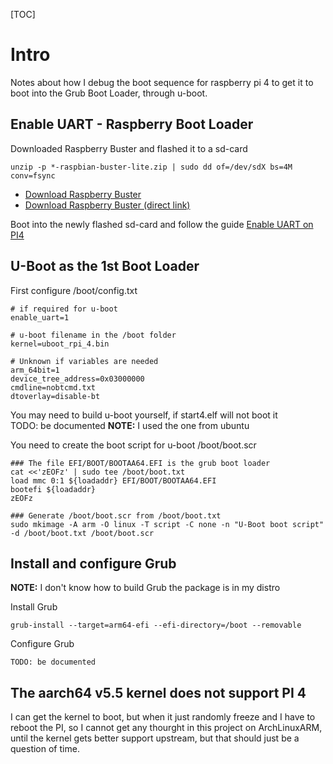 [TOC]

# Intro
Notes about how I debug the boot sequence for raspberry pi 4 to get it to boot into the Grub Boot Loader, through u-boot.

## Enable UART - Raspberry Boot Loader
Downloaded Raspberry Buster and flashed it to a sd-card
```
unzip -p *-raspbian-buster-lite.zip | sudo dd of=/dev/sdX bs=4M conv=fsync
```
- [Download Raspberry Buster](https://www.raspberrypi.org/downloads/raspbian/)
- [Download Raspberry Buster (direct link)](https://downloads.raspberrypi.org/raspbian_lite_latest)

Boot into the newly flashed sd-card and follow the guide [Enable UART on PI4](https://www.raspberrypi.org/documentation/hardware/raspberrypi/bcm2711_bootloader_config.md)

## U-Boot as the 1st Boot Loader
First configure /boot/config.txt
```
# if required for u-boot
enable_uart=1

# u-boot filename in the /boot folder
kernel=uboot_rpi_4.bin

# Unknown if variables are needed
arm_64bit=1
device_tree_address=0x03000000
cmdline=nobtcmd.txt
dtoverlay=disable-bt
```

You may need to build u-boot yourself, if start4.elf will not boot it  
TODO: be documented
**NOTE:** I used the one from ubuntu

You need to create the boot script for u-boot /boot/boot.scr
```
### The file EFI/BOOT/BOOTAA64.EFI is the grub boot loader
cat <<'zEOFz' | sudo tee /boot/boot.txt
load mmc 0:1 ${loadaddr} EFI/BOOT/BOOTAA64.EFI
bootefi ${loadaddr}
zEOFz

### Generate /boot/boot.scr from /boot/boot.txt
sudo mkimage -A arm -O linux -T script -C none -n "U-Boot boot script" -d /boot/boot.txt /boot/boot.scr
```

## Install and configure Grub
**NOTE:** I don't know how to build Grub the package is in my distro  

Install Grub
```
grub-install --target=arm64-efi --efi-directory=/boot --removable
```

Configure Grub
```
TODO: be documented
```

## The aarch64 v5.5 kernel does not support PI 4
I can get the kernel to boot, but when it just randomly freeze and I have to reboot the PI, so I cannot get any thourght in this project on ArchLinuxARM, until the kernel gets better support upstream, but that should just be a question of time.

